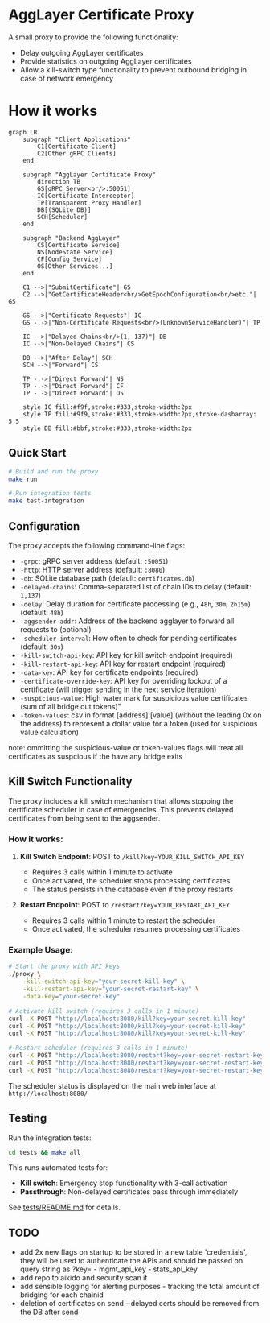 # AggLayer Certificate Proxy
A small proxy to provide the following functionality:
- Delay outgoing AggLayer certificates
- Provide statistics on outgoing AggLayer certificates
- Allow a kill-switch type functionality to prevent outbound bridging in case of network emergency

# How it works

```mermaid
graph LR
    subgraph "Client Applications"
        C1[Certificate Client]
        C2[Other gRPC Clients]
    end
    
    subgraph "AggLayer Certificate Proxy"
        direction TB
        GS[gRPC Server<br/>:50051]
        IC[Certificate Interceptor]
        TP[Transparent Proxy Handler]
        DB[(SQLite DB)]
        SCH[Scheduler]
    end
    
    subgraph "Backend AggLayer"
        CS[Certificate Service]
        NS[NodeState Service]
        CF[Config Service]
        OS[Other Services...]
    end
    
    C1 -->|"SubmitCertificate"| GS
    C2 -->|"GetCertificateHeader<br/>GetEpochConfiguration<br/>etc."| GS
    
    GS -->|"Certificate Requests"| IC
    GS -.->|"Non-Certificate Requests<br/>(UnknownServiceHandler)"| TP
    
    IC -->|"Delayed Chains<br/>(1, 137)"| DB
    IC -->|"Non-Delayed Chains"| CS
    
    DB -->|"After Delay"| SCH
    SCH -->|"Forward"| CS
    
    TP -.->|"Direct Forward"| NS
    TP -.->|"Direct Forward"| CF
    TP -.->|"Direct Forward"| OS
    
    style IC fill:#f9f,stroke:#333,stroke-width:2px
    style TP fill:#9f9,stroke:#333,stroke-width:2px,stroke-dasharray: 5 5
    style DB fill:#bbf,stroke:#333,stroke-width:2px
```

## Quick Start

```bash
# Build and run the proxy
make run

# Run integration tests
make test-integration
```

## Configuration

The proxy accepts the following command-line flags:

- `-grpc`: gRPC server address (default: `:50051`)
- `-http`: HTTP server address (default: `:8080`)
- `-db`: SQLite database path (default: `certificates.db`)
- `-delayed-chains`: Comma-separated list of chain IDs to delay (default: `1,137`)
- `-delay`: Delay duration for certificate processing (e.g., `48h`, `30m`, `2h15m`) (default: `48h`)
- `-aggsender-addr`: Address of the backend agglayer to forward all requests to (optional)
- `-scheduler-interval`: How often to check for pending certificates (default: `30s`)
- `-kill-switch-api-key`: API key for kill switch endpoint (required)
- `-kill-restart-api-key`: API key for restart endpoint (required)
- `-data-key`: API key for certificate endpoints (required)
- `-certificate-override-key`: API key for overriding lockout of a certificate (will trigger sending in the next service iteration)
- `-suspicious-value`: High water mark for suspicious value certificates (sum of all bridge out tokens)"
- `-token-values`: csv in format [address]:[value] (without the leading 0x on the address) to represent a dollar value for a token (used for suspicious value calculation)

note: ommitting the suspicious-value or token-values flags will treat all certificates as suspcious if the have any bridge exits

## Kill Switch Functionality

The proxy includes a kill switch mechanism that allows stopping the certificate scheduler in case of emergencies. This prevents delayed certificates from being sent to the aggsender.

### How it works:

1. **Kill Switch Endpoint**: POST to `/kill?key=YOUR_KILL_SWITCH_API_KEY`
   - Requires 3 calls within 1 minute to activate
   - Once activated, the scheduler stops processing certificates
   - The status persists in the database even if the proxy restarts

2. **Restart Endpoint**: POST to `/restart?key=YOUR_RESTART_API_KEY`
   - Requires 3 calls within 1 minute to restart the scheduler
   - Once activated, the scheduler resumes processing certificates

### Example Usage:

```bash
# Start the proxy with API keys
./proxy \
    -kill-switch-api-key="your-secret-kill-key" \
    -kill-restart-api-key="your-secret-restart-key" \
    -data-key="your-secret-key"

# Activate kill switch (requires 3 calls in 1 minute)
curl -X POST "http://localhost:8080/kill?key=your-secret-kill-key"
curl -X POST "http://localhost:8080/kill?key=your-secret-kill-key"
curl -X POST "http://localhost:8080/kill?key=your-secret-kill-key"

# Restart scheduler (requires 3 calls in 1 minute)
curl -X POST "http://localhost:8080/restart?key=your-secret-restart-key"
curl -X POST "http://localhost:8080/restart?key=your-secret-restart-key"
curl -X POST "http://localhost:8080/restart?key=your-secret-restart-key"
```

The scheduler status is displayed on the main web interface at `http://localhost:8080/`

## Testing

Run the integration tests:

```bash
cd tests && make all
```

This runs automated tests for:
- **Kill switch**: Emergency stop functionality with 3-call activation
- **Passthrough**: Non-delayed certificates pass through immediately

See [tests/README.md](tests/README.md) for details.

## TODO
- add 2x new flags on startup to be stored in a new table 'credentials', they will be used to authenticate the APIs and should be passed on query string as ?key=
		- mgmt_api_key
		- stats_api_key
- add repo to aikido and security scan it
- add sensible logging for alerting purposes - tracking the total amount of bridging for each chainid
- deletion of certificates on send - delayed certs should be removed from the DB after send
